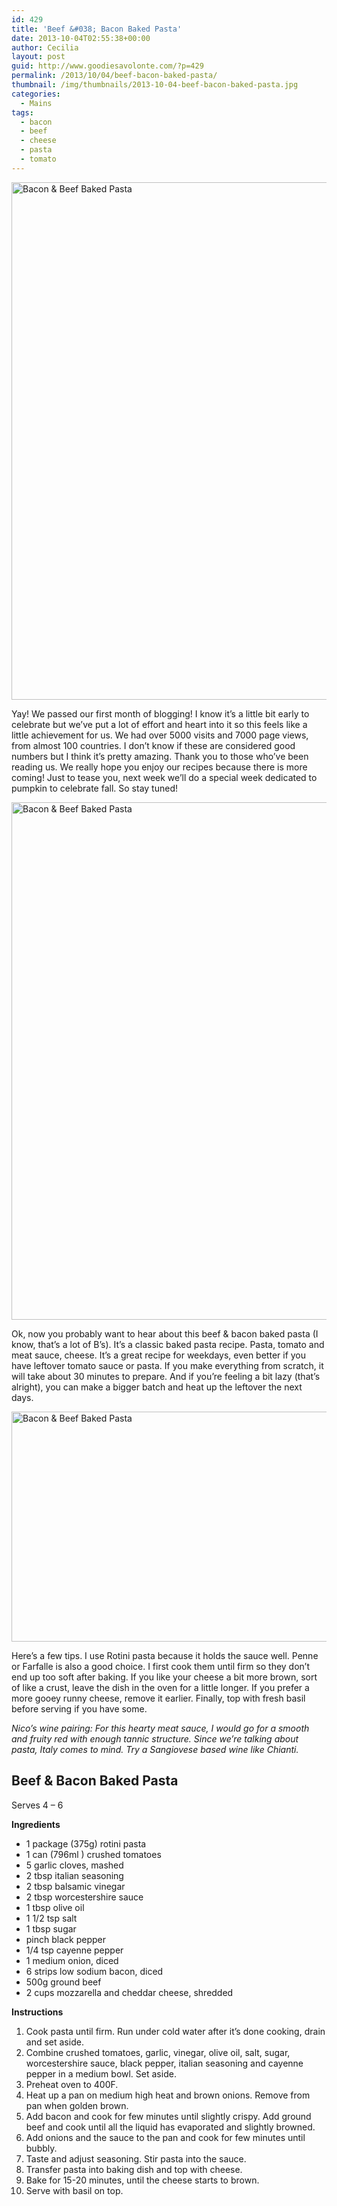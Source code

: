 ```yaml
---
id: 429
title: 'Beef &#038; Bacon Baked Pasta'
date: 2013-10-04T02:55:38+00:00
author: Cecilia
layout: post
guid: http://www.goodiesavolonte.com/?p=429
permalink: /2013/10/04/beef-bacon-baked-pasta/
thumbnail: /img/thumbnails/2013-10-04-beef-bacon-baked-pasta.jpg
categories:
  - Mains
tags:
  - bacon
  - beef
  - cheese
  - pasta
  - tomato
---
```

<input class="jpibfi" type="hidden" />

[<img class="alignnone size-full wp-image-434" alt="Bacon & Beef Baked Pasta" src="http://www.goodiesavolonte.com/wp-content/uploads/2013/10/IMG_5726.jpg" width="552" height="828" />](http://www.goodiesavolonte.com/wp-content/uploads/2013/10/IMG_5726.jpg)

Yay! We passed our first month of blogging! I know it&#8217;s a little bit early to celebrate but we&#8217;ve put a lot of effort and heart into it so this feels like a little achievement for us. We had over 5000 visits and 7000 page views, from almost 100 countries. I don&#8217;t know if these are considered good numbers but I think it&#8217;s pretty amazing. Thank you to those who&#8217;ve been reading us. We really hope you enjoy our recipes because there is more coming! Just to tease you, next week we&#8217;ll do a special week dedicated to pumpkin to celebrate fall. So stay tuned!

<img class="alignnone size-full wp-image-435" alt="Bacon & Beef Baked Pasta" src="http://www.goodiesavolonte.com/wp-content/uploads/2013/10/IMG_5736.jpg" width="552" height="828" />

Ok, now you probably want to hear about this beef & bacon baked pasta (I know, that&#8217;s a lot of B&#8217;s). It&#8217;s a classic baked pasta recipe. Pasta, tomato and meat sauce, cheese. It&#8217;s a great recipe for weekdays, even better if you have leftover tomato sauce or pasta. If you make everything from scratch, it will take about 30 minutes to prepare. And if you&#8217;re feeling a bit lazy (that&#8217;s alright), you can make a bigger batch and heat up the leftover the next days.

[<img class="alignnone size-full wp-image-433" alt="Bacon & Beef Baked Pasta" src="http://www.goodiesavolonte.com/wp-content/uploads/2013/10/IMG_5713.jpg" width="552" height="368" />](http://www.goodiesavolonte.com/wp-content/uploads/2013/10/IMG_5713.jpg)

Here&#8217;s a few tips. I use Rotini pasta because it holds the sauce well. Penne or Farfalle is also a good choice. I first cook them until firm so they don&#8217;t end up too soft after baking. If you like your cheese a bit more brown, sort of like a crust, leave the dish in the oven for a little longer. If you prefer a more gooey runny cheese, remove it earlier. Finally, top with fresh basil before serving if you have some.

_Nico&#8217;s wine pairing: For this hearty meat sauce, I would go for a smooth and fruity red with enough tannic structure. Since we&#8217;re talking about pasta, Italy comes to mind. Try a Sangiovese based wine like Chianti._

<!--more-->

<div class="recipe-box">
  <h2 class="recipe-title">
    Beef & Bacon Baked Pasta
  </h2>
  
  <p>
    Serves 4 &#8211; 6
  </p>
  
  <p>
    <strong>Ingredients</strong>
  </p>
  
  <ul>
    <li>
      1 package (375g) rotini pasta
    </li>
    <li>
      1 can (796ml ) crushed tomatoes
    </li>
    <li>
      5 garlic cloves, mashed
    </li>
    <li>
      2 tbsp italian seasoning
    </li>
    <li>
      2 tbsp balsamic vinegar
    </li>
    <li>
      2 tbsp worcestershire sauce
    </li>
    <li>
      1 tbsp olive oil
    </li>
    <li>
      1 1/2 tsp salt
    </li>
    <li>
      1 tbsp sugar
    </li>
    <li>
      pinch black pepper
    </li>
    <li>
      1/4 tsp cayenne pepper
    </li>
    <li>
      1 medium onion, diced
    </li>
    <li>
      6 strips low sodium bacon, diced
    </li>
    <li>
      500g ground beef
    </li>
    <li>
      2 cups mozzarella and cheddar cheese, shredded
    </li>
  </ul>
  
  <p>
    <strong>Instructions</strong>
  </p>
  
  <ol>
    <li>
      Cook pasta until firm. Run under cold water after it&#8217;s done cooking, drain and set aside.
    </li>
    <li>
      Combine crushed tomatoes, garlic, vinegar, olive oil, salt, sugar, worcestershire sauce, black pepper, italian seasoning and cayenne pepper in a medium bowl. Set aside.
    </li>
    <li>
      Preheat oven to 400F.
    </li>
    <li>
      Heat up a pan on medium high heat and brown onions. Remove from pan when golden brown.
    </li>
    <li>
      Add bacon and cook for few minutes until slightly crispy. Add ground beef and cook until all the liquid has evaporated and slightly browned.
    </li>
    <li>
      Add onions and the sauce to the pan and cook for few minutes until bubbly.
    </li>
    <li>
      Taste and adjust seasoning. Stir pasta into the sauce.
    </li>
    <li>
      Transfer pasta into baking dish and top with cheese.
    </li>
    <li>
      Bake for 15-20 minutes, until the cheese starts to brown.
    </li>
    <li>
      Serve with basil on top.
    </li>
  </ol>
</div>